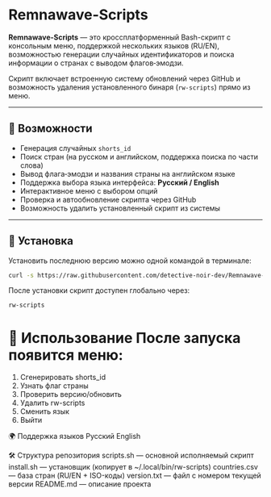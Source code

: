 # Remnawave-Scripts

**Remnawave-Scripts** — это кроссплатформенный Bash-скрипт с консольным меню, поддержкой нескольких языков (RU/EN), возможностью генерации случайных идентификаторов и поиска информации о странах с выводом флагов‑эмодзи.  

Скрипт включает встроенную систему обновлений через GitHub и возможность удаления установленного бинаря (`rw-scripts`) прямо из меню.

---

## 📌 Возможности

- Генерация случайных `shorts_id`
- Поиск стран (на русском и английском, поддержка поиска по части слова)
- Вывод флага‑эмодзи и названия страны на английском языке
- Поддержка выбора языка интерфейса: **Русский / English**
- Интерактивное меню с выбором опций
- Проверка и автообновление скрипта через GitHub
- Возможность удалить установленный скрипт из системы

---

## 🚀 Установка

Установить последнюю версию можно одной командой в терминале:

```bash
curl -s https://raw.githubusercontent.com/detective-noir-dev/Remnawave-Scripts/main/install.sh | bash
```
После установки скрипт доступен глобально через:
```bash
rw-scripts
```
📖 Использование
После запуска появится меню:
===============================
1) Сгенерировать shorts_id
2) Узнать флаг страны
3) Проверить версию/обновить
4) Удалить rw-scripts
9) Сменить язык
0) Выйти

🌍 Поддержка языков
Русский
English

🛠️ Структура репозитория
scripts.sh — основной исполняемый скрипт
install.sh — установщик (копирует в ~/.local/bin/rw-scripts)
countries.csv — база стран (RU/EN + ISO-коды)
version.txt — файл с номером текущей версии
README.md — описание проекта
